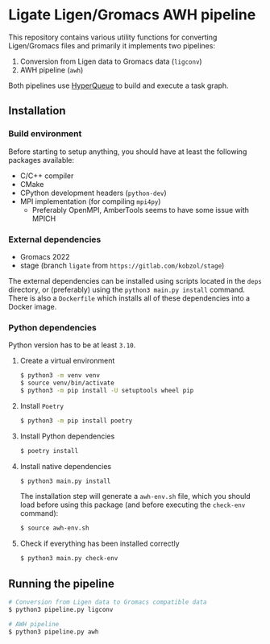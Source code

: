 # Ligate Ligen/Gromacs AWH pipeline
This repository contains various utility functions for converting Ligen/Gromacs files and primarily
it implements two pipelines:
1) Conversion from Ligen data to Gromacs data (`ligconv`)
2) AWH pipeline (`awh`)

Both pipelines use [HyperQueue](https://it4innovations.github.io/hyperqueue) to build and execute
a task graph.

## Installation

### Build environment
Before starting to setup anything, you should have at least the following packages available:

- C/C++ compiler
- CMake
- CPython development headers (`python-dev`)
- MPI implementation (for compiling `mpi4py`)
  - Preferably OpenMPI, AmberTools seems to have some issue with MPICH

### External dependencies
- Gromacs 2022
- stage (branch `ligate` from `https://gitlab.com/kobzol/stage`)

The external dependencies can be installed using scripts located
in the `deps` directory, or (preferably) using the `python3 main.py install` command.
There is also a `Dockerfile` which installs all of these dependencies into a Docker image.

### Python dependencies
Python version has to be at least `3.10`.

1) Create a virtual environment
    ```bash
    $ python3 -m venv venv
    $ source venv/bin/activate
    $ python3 -m pip install -U setuptools wheel pip 
    ```
2) Install `Poetry`
    ```bash
    $ python3 -m pip install poetry 
    ```
3) Install Python dependencies
    ```bash
    $ poetry install 
    ```
4) Install native dependencies
   ```bash
   $ python3 main.py install
   ```
   The installation step will generate a `awh-env.sh` file, which you should load before using this
   package (and before executing the `check-env` command):
   ```bash
   $ source awh-env.sh
   ```

5) Check if everything has been installed correctly
   ```bash
   $ python3 main.py check-env
   ```

## Running the pipeline
```bash
# Conversion from Ligen data to Gromacs compatible data
$ python3 pipeline.py ligconv

# AWH pipeline
$ python3 pipeline.py awh
```
